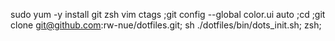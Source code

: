 sudo yum -y install git zsh vim ctags ;git config --global color.ui auto ;cd ;git clone git@github.com:rw-nue/dotfiles.git; sh ./dotfiles/bin/dots_init.sh; zsh;
